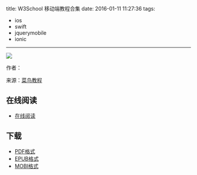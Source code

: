 title: W3School 移动端教程合集
date: 2016-01-11 11:27:36
tags:
  - ios
  - swift
  - jquerymobile
  - ionic
---

![](https://ek8whxe.cloudimg.io/s/width/226/https://www.gitbook.com/cover/book/wizardforcel/w3school-mobile.jpg?build=1452482543160&v=12.0.4)

作者：

来源：[菜鸟教程](http://www.w3cschool.cc/)

<!--more-->

## 在线阅读 ##

+ [在线阅读](https://www.gitbook.com/book/wizardforcel/w3school-mobile/details)

## 下载 ##

+ [PDF格式](https://www.gitbook.com/download/pdf/book/wizardforcel/w3school-mobile)
+ [EPUB格式](https://www.gitbook.com/download/epub/book/wizardforcel/w3school-mobile)
+ [MOBI格式](https://www.gitbook.com/download/mobi/book/wizardforcel/w3school-mobile)